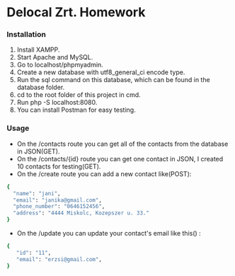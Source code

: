 # Delocal Zrt. Homework

### Installation

1. Install XAMPP.
2. Start Apache and MySQL.
3. Go to localhost/phpmyadmin.
4. Create a new database with utf8_general_ci encode type.
5. Run the sql command on this database, which can be found in the database folder.
7. cd to the root folder of this project in cmd.
8. Run php -S localhost:8080.
9. You can install Postman for easy testing.

### Usage

  - On the /contacts route you can get all of the contacts from the database in JSON(GET).
  - On the /contacts/{id} route you can get one contact in JSON, I created 10 contacts for testing(GET).
  - On the /create route you can add a new contact like(POST):
  ```sh
{
    "name": "jani",
    "email": "janika@gmail.com",
    "phone_number": "0646152456",
    "address": "4444 Miskolc, Kozepszer u. 33."
}
```
- On the /update you can update your contact's email like this() :
 ```sh
{
    "id": "11",
    "email": "erzsi@gmail.com",
}
```



